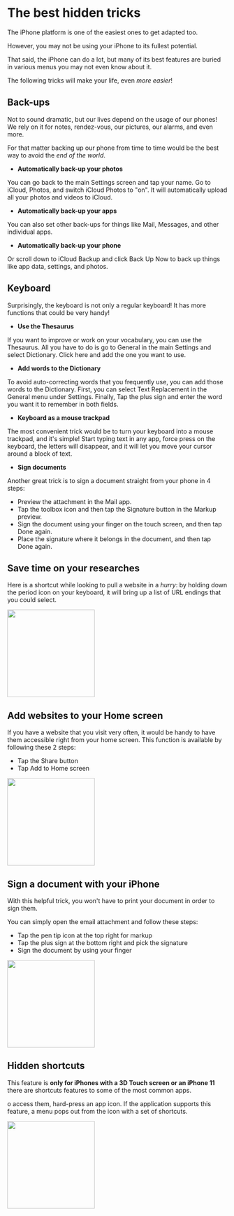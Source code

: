 
# The best hidden tricks

The iPhone platform is one of the easiest ones to get adapted too. 

However, you may not be using your iPhone to its fullest potential. 

That said, the iPhone can do a lot, but many of its best features are buried in various menus you may not even know about it. 

The following tricks will make your life, even *more easier*!

## Back-ups

Not to sound dramatic, but our lives depend on the usage of our phones! We rely on it for notes, rendez-vous, our pictures, our alarms, and even more. 

For that matter backing up our phone from time to time would be the best way to avoid the *end of the world*.

- **Automatically back-up your photos**

You can go back to the main Settings screen and tap your name. Go to iCloud, Photos, and switch iCloud Photos to "on". It will automatically upload all your photos and videos to iCloud.

- **Automatically back-up your apps**

You can also set other back-ups for things like Mail, Messages, and other individual apps.

- **Automatically back-up your phone**

Or scroll down to iCloud Backup and click Back Up Now to back up things like app data, settings, and photos.

## Keyboard

Surprisingly, the keyboard is not only a regular keyboard! It has more functions that could be very handy!

- **Use the Thesaurus**

If you want to improve or work on your vocabulary, you can use the Thesaurus. All you have to do is go to General in the main Settings and select Dictionary. Click here and add the one you want to use.

- **Add words to the Dictionary**

To avoid auto-correcting words that you frequently use, you can add those words to the Dictionary. First, you can select Text Replacement in the General menu under Settings. Finally, Tap the plus sign and enter the word you want it to remember in both fields.
 
- **Keyboard as a mouse trackpad**

The most convenient trick would be to turn your keyboard into a mouse trackpad, and it's simple! Start typing text in any app, force press on the keyboard, the letters will disappear, and it will let you move your cursor around a block of text.

- **Sign documents**

Another great trick is to sign a document straight from your phone in 4 steps:

- Preview the attachment in the Mail app. 
- Tap the toolbox icon and then tap the Signature button in the Markup preview. 
- Sign the document using your finger on the touch screen, and then tap Done again. 
- Place the signature where it belongs in the document, and then tap Done again.

## Save time on your researches

Here is a shortcut while looking to pull a website in a *hurry*: by holding down the period icon on your keyboard, it will bring up a list of URL endings that you could select.

<img src="https://www.rd.com/wp-content/uploads/2018/02/02_Hidden-iPhone-Hacks-You-Never-Knew-About_Courtesy-Nicole-FornabaioRDDOTcom.jpg" width="200">

## Add websites to your Home screen

If you have a website that you visit very often, it would be handy to have them accessible right from your home screen. This function is available by following these 2 steps:

-  Tap the Share button
-  Tap Add to Home screen

<img src="https://cdn.mos.cms.futurecdn.net/gtBToKkHm3WEysuAZ394Qd-768-80.jpg.webp" width="200">

## Sign a document with your iPhone

With this helpful trick, you won't have to print your document in order to sign them. 

You can simply open the email attachment and follow these steps:

- Tap the pen tip icon at the top right for markup
- Tap the plus sign at the bottom right and pick the signature
- Sign the document by using your finger

<img src="https://cdn.mos.cms.futurecdn.net/8R8rTBr73Y63H5NM2UGGMc-768-80.jpg.webp" width="200">

## Hidden shortcuts

This feature is **only for iPhones with a 3D Touch screen or an iPhone 11** there are shortcuts features to some of the most common apps. 

o access them, hard-press an app icon. If the application supports this feature, a menu pops out from the icon with a set of shortcuts.

<img src="https://www.lifewire.com/thmb/aagU4nk6uByXS7Ar02fVuhxGMmo=/1125x0/filters:no_upscale():max_bytes(150000):strip_icc():format(webp)/3d-touch-shortcuts-a2979b3341ff418898acabc117f1701f.jpg" width="200">

